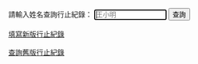 <html>
<head>
<meta charset="UTF-8" />
<script type="text/javascript">
</script>
</head>
<body>
請輸入姓名查詢行止紀錄：
<input type="text" id="name" placeholder="王小明" size="15" autofocus/>
<input type="button" name="list" value="查詢" onclick="result();"> <!--  all.js -->
<br><br>  
<a href="https://forms.gle/WQoWT3PZ2hjiFBkU8">填寫新版行止紀錄</a><br><br>
<a href="https://admingio.github.io/old">查詢舊版行止紀錄</a><br>  
<font size="1"><span id="result"></span></font><br>
<script src="./all.js"></script>

</body>
</html>
